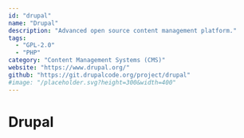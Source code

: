 ```yaml
---
id: "drupal"
name: "Drupal"
description: "Advanced open source content management platform."
tags:
  - "GPL-2.0"
  - "PHP"
category: "Content Management Systems (CMS)"
website: "https://www.drupal.org/"
github: "https://git.drupalcode.org/project/drupal"
#image: "/placeholder.svg?height=300&width=400"
---
```


# Drupal
